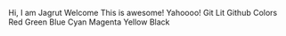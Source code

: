 Hi,
I am Jagrut
Welcome
This is awesome!
Yahoooo!
Git Lit
Github
Colors
Red Green Blue
Cyan Magenta Yellow Black